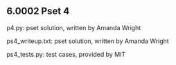 ## 6.0002 Pset 4

p4.py: pset solution, written by Amanda Wright

ps4_writeup.txt: pset solution, written by Amanda Wright

ps4_tests.py: test cases, provided by MIT
